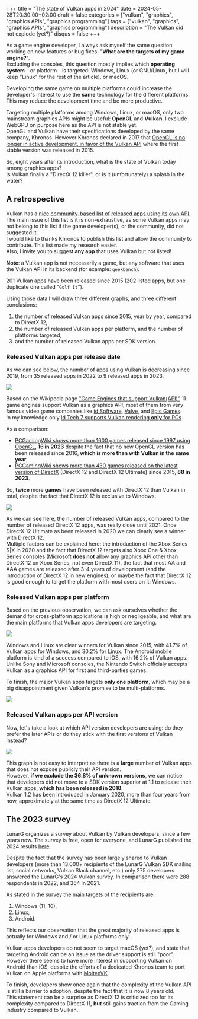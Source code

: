 +++
title = "The state of Vulkan apps in 2024"
date = 2024-05-28T20:30:00+02:00
draft = false
categories = ["vulkan", "graphics", "graphics APIs", "graphics programming"]
tags = ["vulkan", "graphics", "graphics APIs", "graphics programming"]
description = "The Vulkan did not explode (yet?)"
disqus = false
+++

As a game engine developer, I always ask myself the same question working on new features or bug fixes: "**What are the targets of my game engine?**".  
Excluding the consoles, this question mostly implies which **operating system** - or platform - is targeted: Windows, 
Linux (or GNU/Linux, but I will keep "Linux" for the rest of the article), or macOS.

Developing the same game on multiple platforms could increase the developer's interest to use the **same** 
technology for the different platforms.
This may reduce the development time and be more productive.

Targeting multiple platforms among Windows, Linux, or macOS, only two mainstream graphics APIs might be useful:
 **OpenGL** and **Vulkan**.
I exclude WebGPU on purpose here as the API is not stable yet.  
OpenGL and Vulkan have their specifications developed by the same company, Khronos.
However Khronos declared in 2017 that [OpenGL is no longer in active development, in favor of 
the Vulkan API](https://www.khronos.org/news/archives) where the first stable version was released in 2015.

So, eight years after its introduction, what is the state of Vulkan today among graphics apps?  
Is Vulkan finally a "DirectX 12 killer", or is it (unfortunately) a splash in the water?

## A retrospective

Vulkan has a [nice community-based list of released apps using its own API](https://www.vulkan.org/made-with-vulkan).
The main issue of this list is it is non-exhaustive, as some Vulkan apps may not belong to this list if the game developer(s), 
or the community, did not suggested it.  
I would like to thanks Khronos to publish this list and allow the community to contribute.
This list made my research easier.  
Also, I invite you to suggest **any app** that uses Vulkan but not listed!

**Note**: a Vulkan app is not necessarily a game, but any software that uses the Vulkan API 
in its backend (for example: `geekbench`).

201 Vulkan apps have been released since 2015 (202 listed apps, but one duplicate one called "`Golf It`").

Using those data I will draw three different graphs, and three different conclusions:
1. the number of released Vulkan apps since 2015, year by year, compared to DirectX 12,
2. the number of released Vulkan apps per platform, and the number of platforms targeted,
3. and the number of released Vulkan apps per SDK version.

### Released Vulkan apps per release date

As we can see below, the number of apps using Vulkan is decreasing since 2019, from 35 released apps in 2022 to 
9 released apps in 2023.

![](images/vk_released_games_per_year.png)

Based on the Wikipedia page ["Game Engines that support Vulkan(API)"](https://en.wikipedia.org/wiki/Category:Game_engines_that_support_Vulkan_(API)) 11 game engines support Vulkan as a graphics API, most of them from very famous video game companies like [id Software](https://en.wikipedia.org/wiki/Id_Software), 
[Valve](https://en.wikipedia.org/wiki/Valve_Corporation), and [Epic Games](https://en.wikipedia.org/wiki/Epic_Games).  
In my knowledge only [Id Tech 7 supports Vulkan rendering **only** for PCs](https://en.wikipedia.org/wiki/Id_Tech_7).

As a comparison:
* [PCGamingWiki shows more than 1600 games released since 1997 using OpenGL](https://www.pcgamingwiki.com/wiki/List_of_OpenGL_games), **16 in 2023** despite the fact that no new OpenGL version has been released since 2016, **which is more than with Vulkan in the same year**,
* [PCGamingWiki shows more than 430 games released on the latest version of DirectX](https://www.pcgamingwiki.com/wiki/List_of_Direct3D_12_games) (DirectX 12 and DirectX 12 Ultimate) since 2015, **88 in 2023**.

So, **twice** more **games** have been released with DirectX 12 than Vulkan in total, despite the fact that DirectX 12 is 
exclusive to Windows.

![](images/vk_released_games_per_year_vs_dx12.png)

As we can see here, the number of released Vulkan apps, compared to the number of released DirectX 12 apps, was really close
 until 2021.
Once DirectX 12 Ultimate as been released in 2020 we can clearly see a winner with DirectX 12.  
Multiple factors can be explained here: the introduction of the Xbox Series S|X in 2020 and the fact that DirectX 12 targets
also Xbox One & Xbox Series consoles (Microsoft **does not** allow any graphics API other than DirectX 12 on Xbox Series, not even
DirectX 11), the fact that most AA and AAA games are released after 3-4 years of development 
(and the introduction of DirectX 12 in new engines), or maybe the fact that DirectX 12 is good enough to target 
the platform with most users on it: Windows.

### Released Vulkan apps per platform

Based on the previous observation, we can ask ourselves whether the demand for cross-platform applications is high or negligeable, 
and what are the main platforms that Vulkan apps developers are targeting.

![](images/vk_released_games_per_platform.png)

Windows and Linux are clear winners for Vulkan since 2015, with 41.7% of Vulkan apps for Windows, and 30.2% for Linux.
The Android mobile platform is kind of a success compared to iOS, with 16.2% of Vulkan apps.  
Unlike Sony and Microsoft consoles, the Nintendo Switch officialy accepts Vulkan as a graphics API for first and third-parties games.

To finish, the major Vulkan apps targets **only one platform**, which may be a big disappointment 
given Vulkan's promise to be multi-platforms.

![](images/vk_released_games_with_platforms_support.png)

### Released Vulkan apps per API version

Now, let's take a look at which API version developers are using: do they prefer the later APIs or do they stick with
the first versions of Vulkan instead?

![](images/vk_released_games_per_vk_version.png)

This graph is not easy to interpret as there is a **large** number of Vulkan apps that does not expose publicly their 
API version.  
However, **if we exclude the 36.8% of unknown versions**, we can notice that developers did not
move to a SDK version superior at 1.1 to release their Vulkan apps, **which has been released in 2018**.  
Vulkan 1.2 has been introduced in January 2020, more than four years from now, approximately at the same time as 
DirectX 12 Ultimate.

## The 2023 survey

LunarG organizes a survey about Vulkan by Vulkan developers, since a few years now.
The survey is free, open for everyone, and LunarG published the 2024 results [here](https://www.lunarg.com/wp-content/uploads/2023/04/2023-Ecosystem-Survey-Public-Report-06APR2023.pdf).

Despite the fact that the survey has been largely shared to Vulkan developers (more than 13.000+ recipients
of the LunarG Vulkan SDK mailing list, social networks, Vulkan Slack channel, etc.) only 275 developers answered 
the LunarG's 2024 Vulkan survey.
In comparison there were 288 respondents in 2022, and 364 in 2021.

As stated in the survey the main targets of the recipients are: 
1. Windows (11, 10), 
2. Linux,
3. Android.

This reflects our observation that the great majority of released apps is actually for Windows and / or Linux 
platforms only.

Vulkan apps developers do not seem to target macOS (yet?), and state that targeting Android can be an issue as the
 driver support is still "poor".  
 However there seems to have more interest in supporting Vulkan on Android than iOS, despite the efforts of a dedicated
 Khronos team to port Vulkan on Apple platforms with [MoltenVK](https://moltengl.com/moltenvk/).

To finish, developers show once again that the complexity of the Vulkan API is still a barrier to adoption, 
despite the fact that it is now 8 years old.  
This statement can be a surprise as DirectX 12 is criticized too for its complexity compared to DirectX 11, **but** still
gains traction from the Gaming industry compared to Vulkan.
